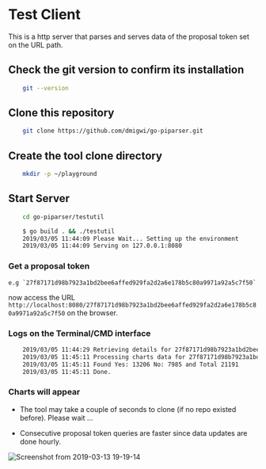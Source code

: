 # Test Client

This is a http server that parses and serves data of the proposal token set on the URL path.


## Check the git version to confirm its installation

```bash
    git --version
```

## Clone this repository

```bash
    git clone https://github.com/dmigwi/go-piparser.git
```

## Create the tool clone directory

```bash
    mkdir -p ~/playground
```

## Start Server

```bash
    cd go-piparser/testutil

    $ go build . && ./testutil
    2019/03/05 11:44:09 Please Wait... Setting up the environment
    2019/03/05 11:44:09 Serving on 127.0.0.1:8080

```

### Get a proposal token

    e.g `27f87171d98b7923a1bd2bee6affed929fa2d2a6e178b5c80a9971a92a5c7f50`

now access the URL `http://localhost:8080/27f87171d98b7923a1bd2bee6affed929fa2d2a6e178b5c80a9971a92a5c7f50` on the browser.


### Logs on the Terminal/CMD interface

```bash
    2019/03/05 11:44:29 Retrieving details for 27f87171d98b7923a1bd2bee6affed929fa2d2a6e178b5c80a9971a92a5c7f50 ...
    2019/03/05 11:45:11 Processing charts data for 27f87171d98b7923a1bd2bee6affed929fa2d2a6e178b5c80a9971a92a5c7f50 ...
    2019/03/05 11:45:11 Found Yes: 13206 No: 7985 and Total 21191 
    2019/03/05 11:45:11 Done.
```

### Charts will appear

- The tool may take a couple of seconds to clone (if no repo existed before). Please wait ...

- Consecutive proposal token queries are faster since data updates are done hourly.


![Screenshot from 2019-03-13 19-19-14](https://user-images.githubusercontent.com/22055953/54296360-d3745080-45c5-11e9-89d4-d903d5acc0fc.png)
